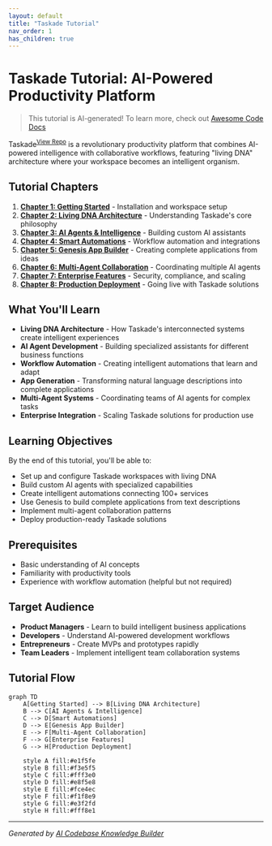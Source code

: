 ```yaml
---
layout: default
title: "Taskade Tutorial"
nav_order: 1
has_children: true
---
```


# Taskade Tutorial: AI-Powered Productivity Platform

> This tutorial is AI-generated! To learn more, check out [Awesome Code Docs](https://github.com/johnxie/awesome-code-docs)

Taskade<sup>[View Repo](https://github.com/taskade/docs)</sup> is a revolutionary productivity platform that combines AI-powered intelligence with collaborative workflows, featuring "living DNA" architecture where your workspace becomes an intelligent organism.

## Tutorial Chapters

1. **[Chapter 1: Getting Started](01-getting-started.md)** - Installation and workspace setup
2. **[Chapter 2: Living DNA Architecture](02-living-dna-architecture.md)** - Understanding Taskade's core philosophy
3. **[Chapter 3: AI Agents & Intelligence](03-ai-agents-intelligence.md)** - Building custom AI assistants
4. **[Chapter 4: Smart Automations](04-smart-automations.md)** - Workflow automation and integrations
5. **[Chapter 5: Genesis App Builder](05-genesis-app-builder.md)** - Creating complete applications from ideas
6. **[Chapter 6: Multi-Agent Collaboration](06-multi-agent-collaboration.md)** - Coordinating multiple AI agents
7. **[Chapter 7: Enterprise Features](07-enterprise-features.md)** - Security, compliance, and scaling
8. **[Chapter 8: Production Deployment](08-production-deployment.md)** - Going live with Taskade solutions

## What You'll Learn

- **Living DNA Architecture** - How Taskade's interconnected systems create intelligent experiences
- **AI Agent Development** - Building specialized assistants for different business functions
- **Workflow Automation** - Creating intelligent automations that learn and adapt
- **App Generation** - Transforming natural language descriptions into complete applications
- **Multi-Agent Systems** - Coordinating teams of AI agents for complex tasks
- **Enterprise Integration** - Scaling Taskade solutions for production use

## Learning Objectives

By the end of this tutorial, you'll be able to:
- Set up and configure Taskade workspaces with living DNA
- Build custom AI agents with specialized capabilities
- Create intelligent automations connecting 100+ services
- Use Genesis to build complete applications from text descriptions
- Implement multi-agent collaboration patterns
- Deploy production-ready Taskade solutions

## Prerequisites

- Basic understanding of AI concepts
- Familiarity with productivity tools
- Experience with workflow automation (helpful but not required)

## Target Audience

- **Product Managers** - Learn to build intelligent business applications
- **Developers** - Understand AI-powered development workflows
- **Entrepreneurs** - Create MVPs and prototypes rapidly
- **Team Leaders** - Implement intelligent team collaboration systems

## Tutorial Flow

```mermaid
graph TD
    A[Getting Started] --> B[Living DNA Architecture]
    B --> C[AI Agents & Intelligence]
    C --> D[Smart Automations]
    D --> E[Genesis App Builder]
    E --> F[Multi-Agent Collaboration]
    F --> G[Enterprise Features]
    G --> H[Production Deployment]

    style A fill:#e1f5fe
    style B fill:#f3e5f5
    style C fill:#fff3e0
    style D fill:#e8f5e8
    style E fill:#fce4ec
    style F fill:#f1f8e9
    style G fill:#e3f2fd
    style H fill:#fff8e1
```

---

*Generated by [AI Codebase Knowledge Builder](https://github.com/The-Pocket/Tutorial-Codebase-Knowledge)*
